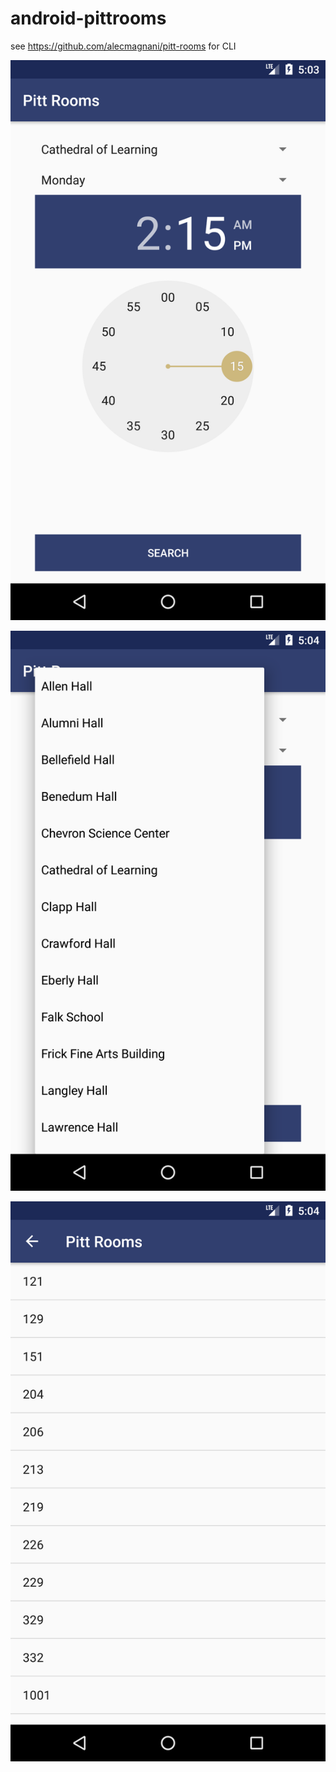 # android-pittrooms

see https://github.com/alecmagnani/pitt-rooms for CLI

![MainPage](screenshots/main.png?raw=true "Main")

![BuildingsList](screenshots/buildings.png?raw=true "Building selection")

![Results](screenshots/results.png?raw=true "Results screen")

